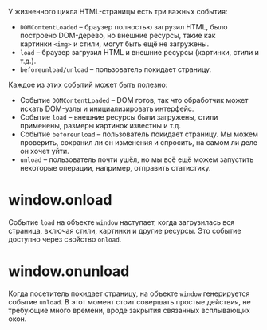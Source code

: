 У жизненного цикла HTML-страницы есть три важных события:

- `DOMContentLoaded` – браузер полностью загрузил HTML, было построено DOM-дерево, но внешние ресурсы, такие как картинки `<img>` и стили, могут быть ещё не загружены.
- `load` – браузер загрузил HTML и внешние ресурсы (картинки, стили и т.д.).
- `beforeunload/unload` – пользователь покидает страницу.

Каждое из этих событий может быть полезно:

- Событие `DOMContentLoaded` – DOM готов, так что обработчик может искать DOM-узлы и инициализировать интерфейс.
- Событие `load` – внешние ресурсы были загружены, стили применены, размеры картинок известны и т.д.
- Событие `beforeunload` – пользователь покидает страницу. Мы можем проверить, сохранил ли он изменения и спросить, на самом ли деле он хочет уйти.
- `unload` – пользователь почти ушёл, но мы всё ещё можем запустить некоторые операции, например, отправить статистику.

# window.onload

Событие `load` на объекте `window` наступает, когда загрузилась вся страница, включая стили, картинки и другие ресурсы. Это событие доступно через свойство `onload`.

# window.onunload

Когда посетитель покидает страницу, на объекте `window` генерируется событие `unload`. В этот момент стоит совершать простые действия, не требующие много времени, вроде закрытия связанных всплывающих окон.